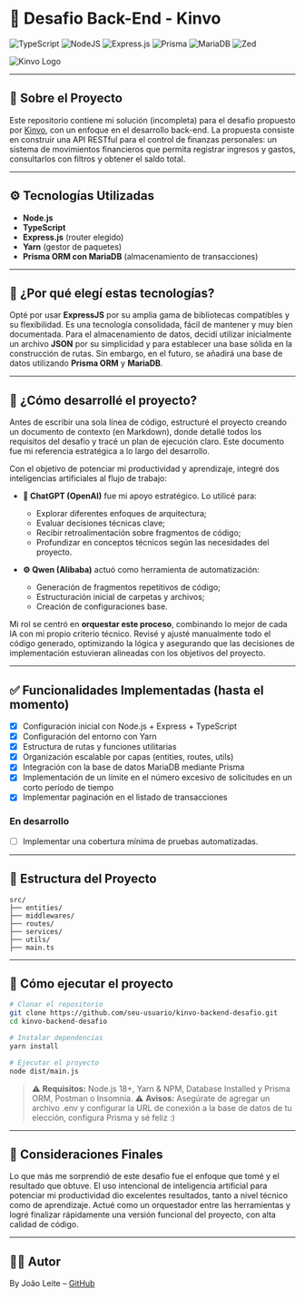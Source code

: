 # 💼 Desafio Back-End - Kinvo

![TypeScript](https://img.shields.io/badge/typescript-%23007ACC.svg?style=for-the-badge&logo=typescript&logoColor=white) ![NodeJS](https://img.shields.io/badge/node.js-6DA55F?style=for-the-badge&logo=node.js&logoColor=white) ![Express.js](https://img.shields.io/badge/express.js-%23404d59.svg?style=for-the-badge&logo=express&logoColor=%2361DAFB) ![Prisma](https://img.shields.io/badge/Prisma-3982CE?style=for-the-badge&logo=Prisma&logoColor=white) ![MariaDB](https://img.shields.io/badge/MariaDB-003545?style=for-the-badge&logo=mariadb&logoColor=white) ![Zed](https://img.shields.io/badge/zedindustries-084CCF.svg?style=for-the-badge&logo=zedindustries&logoColor=white)

![Kinvo Logo](https://github.com/cbfranca/kinvo-front-end-test/blob/master/logo.svg)

---

## 📌 Sobre el Proyecto

Este repositorio contiene mi solución (incompleta) para el desafío propuesto por [Kinvo](https://github.com/kinvoapp/node.js-challenge/tree/master), con un enfoque en el desarrollo back-end. La propuesta consiste en construir una API RESTful para el control de finanzas personales: un sistema de movimientos financieros que permita registrar ingresos y gastos, consultarlos con filtros y obtener el saldo total.

---

## ⚙️ Tecnologías Utilizadas

* **Node.js**
* **TypeScript**
* **Express.js** (router elegido)
* **Yarn** (gestor de paquetes)
* **Prisma ORM con MariaDB** (almacenamiento de transacciones)

---

## 🚀 ¿Por qué elegí estas tecnologías?

Opté por usar **ExpressJS** por su amplia gama de bibliotecas compatibles y su flexibilidad. Es una tecnología consolidada, fácil de mantener y muy bien documentada. Para el almacenamiento de datos, decidí utilizar inicialmente un archivo **JSON** por su simplicidad y para establecer una base sólida en la construcción de rutas. Sin embargo, en el futuro, se añadirá una base de datos utilizando **Prisma ORM** y **MariaDB**.

---

## 🧠 ¿Cómo desarrollé el proyecto?

Antes de escribir una sola línea de código, estructuré el proyecto creando un documento de contexto (en Markdown), donde detallé todos los requisitos del desafío y tracé un plan de ejecución claro. Este documento fue mi referencia estratégica a lo largo del desarrollo.

Con el objetivo de potenciar mi productividad y aprendizaje, integré dos inteligencias artificiales al flujo de trabajo:

- **🧠 ChatGPT (OpenAI)** fue mi apoyo estratégico. Lo utilicé para:
  - Explorar diferentes enfoques de arquitectura;
  - Evaluar decisiones técnicas clave;
  - Recibir retroalimentación sobre fragmentos de código;
  - Profundizar en conceptos técnicos según las necesidades del proyecto.

- **⚙️ Qwen (Alibaba)** actuó como herramienta de automatización:
  - Generación de fragmentos repetitivos de código;
  - Estructuración inicial de carpetas y archivos;
  - Creación de configuraciones base.

Mi rol se centró en **orquestar este proceso**, combinando lo mejor de cada IA con mi propio criterio técnico. Revisé y ajusté manualmente todo el código generado, optimizando la lógica y asegurando que las decisiones de implementación estuvieran alineadas con los objetivos del proyecto.

---

## ✅ Funcionalidades Implementadas (hasta el momento)

* [x] Configuración inicial con Node.js + Express + TypeScript
* [x] Configuración del entorno con Yarn
* [x] Estructura de rutas y funciones utilitarias
* [x] Organización escalable por capas (entities, routes, utils)
* [x] Integración con la base de datos MariaDB mediante Prisma
* [x] Implementación de un límite en el número excesivo de solicitudes en un corto período de tiempo
* [x] Implementar paginación en el listado de transacciones

### En desarrollo

* [ ] Implementar una cobertura mínima de pruebas automatizadas.

---

## 📂 Estructura del Proyecto

```
src/
├── entities/
├── middlewares/
├── routes/
├── services/
├── utils/
├── main.ts
```

---

## 📝 Cómo ejecutar el proyecto

```bash
# Clonar el repositorio
git clone https://github.com/seu-usuario/kinvo-backend-desafio.git
cd kinvo-backend-desafio

# Instalar dependencias
yarn install

# Ejecutar el proyecto
node dist/main.js
```

> ⚠️ **Requisitos:** Node.js 18+, Yarn & NPM, Database Installed y Prisma ORM, Postman o Insomnia.
> ⚠️ **Avisos:** Asegúrate de agregar un archivo .env y configurar la URL de conexión a la base de datos de tu elección, configura Prisma y sé feliz :)
---

## 🤝 Consideraciones Finales

Lo que más me sorprendió de este desafío fue el enfoque que tomé y el resultado que obtuve. El uso intencional de inteligencia artificial para potenciar mi productividad dio excelentes resultados, tanto a nivel técnico como de aprendizaje. Actué como un orquestador entre las herramientas y logré finalizar rápidamente una versión funcional del proyecto, con alta calidad de código.

---

## 🧑‍💻 Autor

By João Leite – [GitHub](https://github.com/bdd-l)
